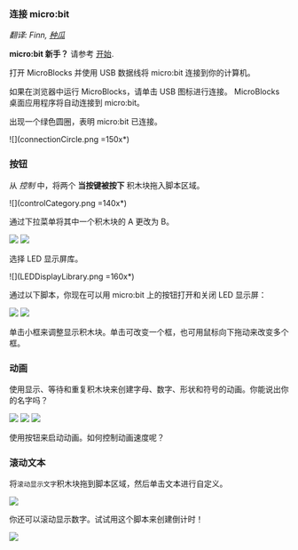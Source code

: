 ### 连接 micro:bit

_翻译: Finn, [种瓜](https://wwj718.github.io/)_


**micro:bit 新手？** 请参考 [开始](https://microblocks.fun/get-started).

打开 MicroBlocks 并使用 USB 数据线将 micro:bit 连接到你的计算机。

如果在浏览器中运行 MicroBlocks，请单击 USB 图标进行连接。
MicroBlocks 桌面应用程序将自动连接到 micro:bit。

出现一个绿色圆圈，表明 micro:bit 已连接。

![](connectionCircle.png =150x*)

### 按钮

从 *控制* 中，将两个 **当按键被按下** 积木块拖入脚本区域。

![](controlCategory.png =140x*)

通过下拉菜单将其中一个积木块的 A 更改为 B。

![](buttonAHat.png) ![](buttonBHat.png)

选择 LED 显示屏库。

![](LEDDisplayLibrary.png =160x*)

通过以下脚本，你现在可以用 micro:bit 上的按钮打开和关闭 LED 显示屏：

![](buttonAFace.png) ![](buttonBClear.png)

单击小框来调整显示积木块。单击可改变一个框，也可用鼠标向下拖动来改变多个框。

### 动画

使用显示、等待和重复积木块来创建字母、数字、形状和符号的动画。你能说出你的名字吗？

![](animation-hey.png) ![](animation-face.png) ![](animation-shapes.png)

使用按钮来启动动画。如何控制动画速度呢？

### 滚动文本

将`滚动显示文字`积木块拖到脚本区域，然后单击文本进行自定义。

![](scrollText.png)

你还可以滚动显示数字。试试用这个脚本来创建倒计时！

![](scroll321Go.png)
